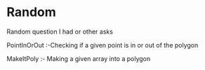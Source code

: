 # Random
Random question I had or other asks


PointInOrOut :-Checking if a given point is in or out of the polygon 


MakeItPoly :- Making a given array into a polygon

